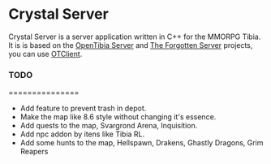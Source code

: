 Crystal Server
===============

Crystal Server is a server application written in C++ for the MMORPG Tibia. It is is based on the [OpenTibia Server](https://github.com/opentibia/server) and [The Forgotten Server](https://github.com/otland/forgottenserver) projects, you can use [OTClient](https://github.com/edubart/otclient).

### TODO
===============
* Add feature to prevent trash in depot.
* Make the map like 8.6 style without changing it's essence.
* Add quests to the map, Svargrond Arena, Inquisition.
* Add npc addon by itens like Tibia RL.
* Add some hunts to the map, Hellspawn, Drakens, Ghastly Dragons, Grim Reapers